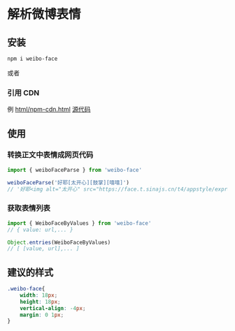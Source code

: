 # 解析微博表情

## 安装
```bash
npm i weibo-face
```
或者
### 引用 CDN
例 [html/npm-cdn.html](https://lab.magiconch.com/weibo-face/npm-cdn.html)
[源代码](https://github.com/itorr/weibo-face/blob/main/html/npm-cdn.html#L46)

## 使用

### 转换正文中表情成网页代码
```javascript
import { weiboFaceParse } from 'weibo-face'

weiboFaceParse('好耶[太开心][鼓掌][嘻嘻]')
// '好耶<img alt="太开心" src="https://face.t.sinajs.cn/t4/appstyle/expression/ext/normal/1e/2018new_taikaixin_org.png"><img alt="鼓掌" src="https://face.t.sinajs.cn/t4/appstyle/expression/ext/normal/6e/2018new_guzhang_thumb.png"><img alt="嘻嘻" src="https://face.t.sinajs.cn/t4/appstyle/expression/ext/normal/33/2018new_xixi_thumb.png">'
```

### 获取表情列表
```javascript
import { WeiboFaceByValues } from 'weibo-face'
// { value: url,... }

Object.entries(WeiboFaceByValues)
// [ [value, url],... ]
```
## 建议的样式
```CSS
.weibo-face{
    width: 18px;
    height: 18px;
    vertical-align: -4px;
    margin: 0 1px;
}
```
